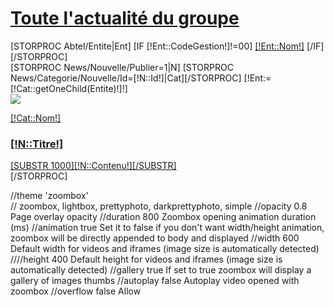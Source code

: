 
<div id="listNews">
	<div id="newsTri">
		<a href="" data-filter="*"><h1 id="listNews">Toute l'actualité du groupe</h1></a>
		[STORPROC Abtel/Entite|Ent]
			[IF [!Ent::CodeGestion!]!=00]
				<a href="" data-filter=".[!Ent::CodeGestion!]" style="color:[!Ent::CodeCouleur!]">[!Ent::Nom!]</a>
			[/IF]
		[/STORPROC]
	</div>
	<div id="newsDisplay">
		[STORPROC News/Nouvelle/Publier=1|N]
			[STORPROC News/Categorie/Nouvelle/Id=[!N::Id!]|Cat][/STORPROC]
			[!Ent:=[!Cat::getOneChild(Entite)!]!]
			<div class="news [!Ent::CodeGestion!] row">
				<a href="[!N::getUrl()!]" class="row">
					<div class="col-md-3">
						<img src="[!N::Image!]" class="img-responsive">
					</div>
					<div class="col-md-9">
						<p class="newsListEnt" style="color:[!Ent::CodeCouleur!]">[!Cat::Nom!]</p>
						<h3>[!N::Titre!]</h3>
						<div>
							[SUBSTR 1000][!N::Contenu!][/SUBSTR]
						</div>
					</div>
				</a>
			</div>
		[/STORPROC]
	</div>
</div>



<script type="text/javascript">
	$(document).ready(function () {
		$('a.zoombox').zoombox({
			theme : 'darkprettyphoto',
			opacity     : 0.8,
			duration    : 800,              // Animation duration
			animation   : true,             // Do we have to animate the box ?
			width       : 600,              // Default width
			height      : 400,              // Default height
			gallery     : true,             // Allow gallery thumb view
			autoplay : false                // Autoplay for video			
		});
	});
	
	$('#newsDisplay').isotope({
			itemSelector: '.news',
			layoutMode: 'fitRows'
	});
	$('#newsTri a').on('click', function(e){
		e.preventDefault();
		
		$('#newsDisplay').isotope({filter:$(this).data('filter')});
	});
</script>



//theme 	'zoombox' 	
// zoombox, lightbox, prettyphoto, darkprettyphoto, simple
//opacity 	0.8 	Page overlay opacity
//duration 	800 	Zoombox opening animation duration (ms)
//animation 	true 	Set it to false if you don't want width/height animation, zoombox will be directly appended to body and displayed
//width 	600 	Default width for videos and iframes (image size is automatically detected)
////height 	400 	Default height for videos and iframes (image size is automatically detected)
//gallery 	true 	If set to true zoombox will display a gallery of images thumbs
//autoplay 	false 	Autoplay video opened with zoombox
//overflow 	false 	Allow
